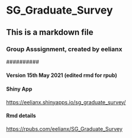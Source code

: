 # SG_Graduate_Survey

## This is a markdown file
### Group Asssignment, created by eelianx
##########
#### Version 15th May 2021 (edited rmd for rpub)

#### Shiny App
<https://eelianx.shinyapps.io/sg_graduate_survey/>


#### Rmd details
<https://rpubs.com/eelianx/SG_Graduate_Survey>

